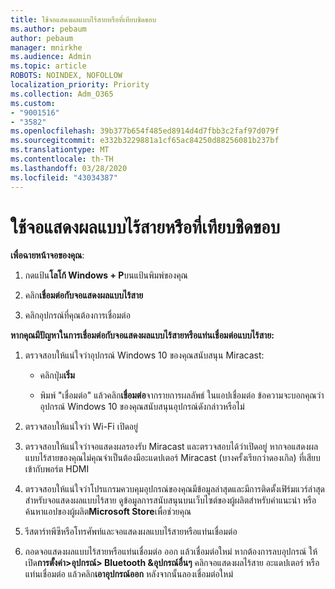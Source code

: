 ```yaml
---
title: ใช้จอแสดงผลแบบไร้สายหรือที่เทียบชิดขอบ
ms.author: pebaum
author: pebaum
manager: mnirkhe
ms.audience: Admin
ms.topic: article
ROBOTS: NOINDEX, NOFOLLOW
localization_priority: Priority
ms.collection: Adm_O365
ms.custom:
- "9001516"
- "3582"
ms.openlocfilehash: 39b377b654f485ed8914d4d7fbb3c2faf97d079f
ms.sourcegitcommit: e332b3229881a1cf65ac84250d88256081b237bf
ms.translationtype: MT
ms.contentlocale: th-TH
ms.lasthandoff: 03/28/2020
ms.locfileid: "43034387"
---
```

# <a name="use-wireless-displays-or-docks"></a>ใช้จอแสดงผลแบบไร้สายหรือที่เทียบชิดขอบ

**เพื่อฉายหน้าจอของคุณ**:

1. กดแป้น**โลโก้ Windows + P**บนแป้นพิมพ์ของคุณ

2. คลิก**เชื่อมต่อกับจอแสดงผลแบบไร้สาย**

3. คลิกอุปกรณ์ที่คุณต้องการเชื่อมต่อ

**หากคุณมีปัญหาในการเชื่อมต่อกับจอแสดงผลแบบไร้สายหรือแท่นเชื่อมต่อแบบไร้สาย:**

1. ตรวจสอบให้แน่ใจว่าอุปกรณ์ Windows 10 ของคุณสนับสนุน Miracast: 

    - คลิกปุ่ม**เริ่ม**
    
    - พิมพ์ "เชื่อมต่อ" แล้วคลิก**เชื่อมต่อ**จากรายการผลลัพธ์ ในแอปเชื่อมต่อ ข้อความจะบอกคุณว่าอุปกรณ์ Windows 10 ของคุณสนับสนุนอุปกรณ์ดังกล่าวหรือไม่ 

2. ตรวจสอบให้แน่ใจว่า Wi-Fi เปิดอยู่ 

3. ตรวจสอบให้แน่ใจว่าจอแสดงผลรองรับ Miracast และตรวจสอบได้ว่าเปิดอยู่ หากจอแสดงผลแบบไร้สายของคุณไม่คุณจําเป็นต้องมีอะแดปเตอร์ Miracast (บางครั้งเรียกว่าดองเกิล) ที่เสียบเข้ากับพอร์ต HDMI

4. ตรวจสอบให้แน่ใจว่าโปรแกรมควบคุมอุปกรณ์ของคุณมีข้อมูลล่าสุดและมีการติดตั้งเฟิร์มแวร์ล่าสุดสําหรับจอแสดงผลแบบไร้สาย ดูข้อมูลการสนับสนุนบนเว็บไซต์ของผู้ผลิตสําหรับคําแนะนํา หรือค้นหาแอปของผู้ผลิต**Microsoft Store**เพื่อช่วยคุณ

5. รีสตาร์ทพีซีหรือโทรศัพท์และจอแสดงผลแบบไร้สายหรือแท่นเชื่อมต่อ

6. ถอดจอแสดงผลแบบไร้สายหรือแท่นเชื่อมต่อ ออก แล้วเชื่อมต่อใหม่ หากต้องการลบอุปกรณ์ ให้เปิด**การตั้งค่า>อุปกรณ์> Bluetooth &อุปกรณ์อื่นๆ** คลิกจอแสดงผลไร้สาย อะแดปเตอร์ หรือแท่นเชื่อมต่อ แล้วคลิก**เอาอุปกรณ์ออก** หลังจากนั้นลองเชื่อมต่อใหม่
